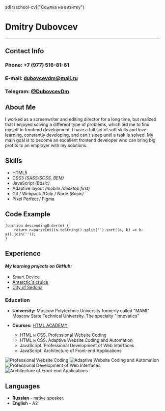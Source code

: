 sd[rsschool-cv]("Ссылка на визитку")

# **Dmitry Dubovcev**
---


## **Contact Info**


### **Phone:** +7 (977) 516-81-61 
### **E-mail:** dubovcevdm@mail.ru
### **Telegram:** [@DubovcevDm](https://t.me/dubovcevdm "DubovcevDm")


## **About Me**

I worked as a screenwriter and editing director for a long time, but realized that I enjoyed solving a different type of problems, which led me to find myself in frontend development. I have a full set of soft skills and love learning, constantly developing, and can`t sleep until a task is solved. My main goal is to become an excellent frontend developer who can bring big profits to an employer with my solutions.

## **Skills**

* HTML5
* CSS3 *(SASS/SCSS, BEM)*
* JavaScript *(Basic)*
* Adaptive layout *(mobile /desktop first)*
* Git / Webpack /Gulp / Node *(Basic)*
* Pixel Perfect / Figma

## **Code Example**

```
function descendingOrder(n) { 
	return n=parseInt((n.toString().split('').sort((a, b) => b-a)).join(''));
}
```

## **Experience**

#### ***My learning projects on GitHub:***
* [Smart Device](https://u1timad.github.io/smart_device/build/ "They smart but not like you")
* [Antarctic\`s cruice](https://u1timad.github.io/antarctic/public/ "Cruise to Antarctic")
* [City of Sedona](https://u1timad.github.io/931167-sedona-26/build/ "Come to our city")


### **Education**

* **University:** Moscow Polytechnic University formerly called "MAMI" Moscow State Technical University. The specialty "Innovatics" 
* **Courses:** [HTML ACADEMY](https://htmlacademy.ru "HTML_ACADEMY")

	* HTML и CSS. Professional Website Coding 
	* HTML и CSS. Adaptive Website Coding and Automation
	* JavaScript. Professional Development of Web Interfaces
	* JavaScript. Architecture of Front-end Applications

 
 ![](//i.postimg.cc/Prnw23xF/10-03-2023-000440-q9-Bfa.jpg 'Professional Website Coding')
 ![](//i.postimg.cc/ZKQXGdGg/10-03-2023-000519-Nn-P15.jpg 'Adaptive Website Coding and Automation')
 ![](//i.postimg.cc/X7qT18zd/10-03-2023-000606-CNPBj.jpg 'Professional Development of Web Interfaces')
 ![](//i.postimg.cc/g0FQJPkH/10-03-2023-000650-z-J4mh.jpg 'Architecture of Front-end Applications')  

## **Languages**

* **Russian** - native speaker.
* **English** - A2 

